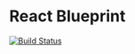 # React Blueprint

[![Build Status](https://travis-ci.org/adamoliver/react-blueprint.svg?branch=master)](https://travis-ci.org/adamoliver/react-blueprint)